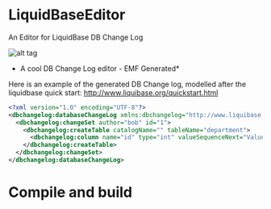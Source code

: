 LiquidBaseEditor
================

An Editor for LiquidBase DB Change Log

![alt tag](https://raw.githubusercontent.com/dzonekl/LiquidBaseEditor/master/assets/editor-sc.png)
* A cool DB Change Log editor - EMF Generated*

Here is an example of the generated DB Change log, modelled after the liquidbase quick start: 
http://www.liquibase.org/quickstart.html

```XML
<?xml version="1.0" encoding="UTF-8"?>
<dbchangelog:databaseChangeLog xmlns:dbchangelog="http://www.liquibase.org/xml/ns/dbchangelog">
  <dbchangelog:changeSet author="bob" id="1">
    <dbchangelog:createTable catalogName="" tableName="department">
      <dbchangelog:column name="id" type="int" valueSequenceNext="Value Sequence Next&#x9;"><dbchangelog:constraints nullable="false" primaryKey="true"/></dbchangelog:column>
    </dbchangelog:createTable>
  </dbchangelog:changeSet>
</dbchangelog:databaseChangeLog>
```




# Compile and build





